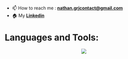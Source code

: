 - 📫 How to reach me : <strong>nathan.grjcontact@gmail.com</strong>
- :house: My <strong><a href="https://www.linkedin.com/in/nathan-guerroudj-495747254/">Linkedin</a></strong>



<h1><strong>Languages and Tools:</strong></h1>

<p align="center">
  <a href="https://skillicons.dev">
    <img src="https://skillicons.dev/icons?i=vscode,js,html,css,php,mysql,git,bootstrap,wordpress,docker,mongodb,java,nodejs,angular,dotnet,electron,flutter,kotlin,react,symfony,androidstudio&perline=6" /> 
  </a>
</p>
